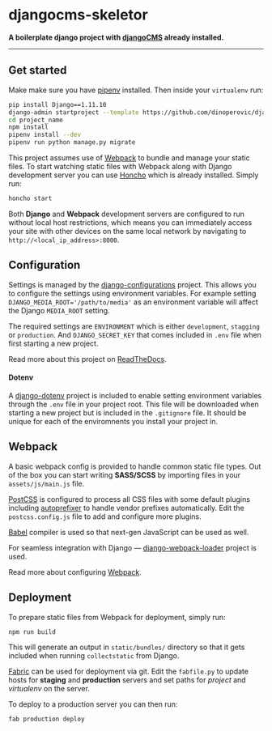 # djangocms-skeletor

**A boilerplate django project with [djangoCMS](https://www.django-cms.org) already installed.**

---

## Get started

Make make sure you have [pipenv](https://docs.pipenv.org/) installed. Then inside your `virtualenv` run:

```bash
pip install Django==1.11.10
django-admin startproject --template https://github.com/dinoperovic/djangocms-skeletor/archive/master.zip -e py,md,env,json project_name
cd project_name
npm install
pipenv install --dev
pipenv run python manage.py migrate
```

This project assumes use of [Webpack](https://webpack.js.org/) to bundle and manage your static files. To start watching static files with Webpack along with Django development server you can use [Honcho](https://github.com/nickstenning/honcho) which is already installed. Simply run:

```bash
honcho start
```

Both **Django** and **Webpack** development servers are configured to run without local host restrictions, which means you can immediately access your site with other devices on the same local network by navigating to `http://<local_ip_address>:8000`.


## Configuration

Settings is managed by the [django-configurations](https://github.com/jazzband/django-configurations) project. This allows you to configure the settings using environment variables. For example setting `DJANGO_MEDIA_ROOT='/path/to/media'` as an environment variable will affect the Django `MEDIA_ROOT` setting.

The required settings are `ENVIRONMENT` which is either `development`, `stagging` or `production`. And ``DJANGO_SECRET_KEY`` that comes included in `.env` file when first starting a new project.

Read more about this project on [ReadTheDocs](https://django-configurations.readthedocs.io).

#### Dotenv

A [django-dotenv](https://github.com/jpadilla/django-dotenv) project is included to enable setting environment variables through the `.env` file in your project root. This file will be downloaded when starting a new project but is included in the `.gitignore` file. It should be unique for each of the enviromnents you install your project in.

## Webpack

A basic webpack config is provided to handle common static file types. Out of the box you can start writing **SASS/SCSS** by importing files in your `assets/js/main.js` file.

[PostCSS](http://postcss.org/) is configured to process all CSS files with some default plugins including [autoprefixer](https://github.com/postcss/autoprefixer) to handle vendor prefixes automatically. Edit the `postcss.config.js` file to add and configure more plugins.

[Babel](https://babeljs.io/) compiler is used so that next-gen JavaScript can be used as well.

For seamless integration with Django — [django-webpack-loader](https://github.com/ezhome/django-webpack-loader) project is used.

Read more about configuring [Webpack](https://webpack.js.org/configuration/).

## Deployment

To prepare static files from Webpack for deployment, simply run:

```bash
npm run build
```

This will generate an output in `static/bundles/` directory so that it gets included when running `collectstatic` from Django.

[Fabric](http://www.fabfile.org/) can be used for deployment via git. Edit the `fabfile.py` to update hosts for **staging** and **production** servers and set paths for *project* and *virtualenv* on the server.

To deploy to a production server you can then run:

```bash
fab production deploy
```
